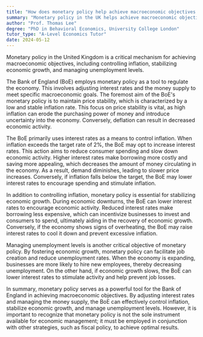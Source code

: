 ```yaml
---
title: "How does monetary policy help achieve macroeconomic objectives in the UK?"
summary: "Monetary policy in the UK helps achieve macroeconomic objectives by controlling inflation, stabilising economic growth, and managing unemployment levels."
author: "Prof. Thomas Lee"
degree: "PhD in Behavioral Economics, University College London"
tutor_type: "A-Level Economics Tutor"
date: 2024-05-12
---
```


Monetary policy in the United Kingdom is a critical mechanism for achieving macroeconomic objectives, including controlling inflation, stabilizing economic growth, and managing unemployment levels.

The Bank of England (BoE) employs monetary policy as a tool to regulate the economy. This involves adjusting interest rates and the money supply to meet specific macroeconomic goals. The foremost aim of the BoE's monetary policy is to maintain price stability, which is characterized by a low and stable inflation rate. This focus on price stability is vital, as high inflation can erode the purchasing power of money and introduce uncertainty into the economy. Conversely, deflation can result in decreased economic activity.

The BoE primarily uses interest rates as a means to control inflation. When inflation exceeds the target rate of $2\%$, the BoE may opt to increase interest rates. This action aims to reduce consumer spending and slow down economic activity. Higher interest rates make borrowing more costly and saving more appealing, which decreases the amount of money circulating in the economy. As a result, demand diminishes, leading to slower price increases. Conversely, if inflation falls below the target, the BoE may lower interest rates to encourage spending and stimulate inflation.

In addition to controlling inflation, monetary policy is essential for stabilizing economic growth. During economic downturns, the BoE can lower interest rates to encourage economic activity. Reduced interest rates make borrowing less expensive, which can incentivize businesses to invest and consumers to spend, ultimately aiding in the recovery of economic growth. Conversely, if the economy shows signs of overheating, the BoE may raise interest rates to cool it down and prevent excessive inflation.

Managing unemployment levels is another critical objective of monetary policy. By fostering economic growth, monetary policy can facilitate job creation and reduce unemployment rates. When the economy is expanding, businesses are more likely to hire new employees, thereby decreasing unemployment. On the other hand, if economic growth slows, the BoE can lower interest rates to stimulate activity and help prevent job losses.

In summary, monetary policy serves as a powerful tool for the Bank of England in achieving macroeconomic objectives. By adjusting interest rates and managing the money supply, the BoE can effectively control inflation, stabilize economic growth, and manage unemployment levels. However, it is important to recognize that monetary policy is not the sole instrument available for economic management; it must be employed in conjunction with other strategies, such as fiscal policy, to achieve optimal results.
    